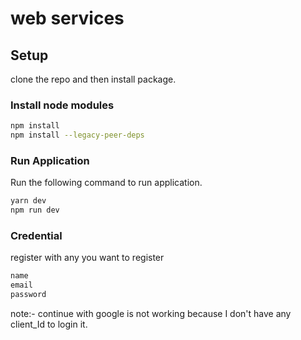 # web services

## Setup

clone the repo and then install package.

### Install node modules
```bash
npm install
npm install --legacy-peer-deps
```

### Run Application
Run the following command to run application.

```bash
yarn dev
npm run dev
```

### Credential
register with any you want to register

```bash
name
email
password
```
note:- continue with google is not working because I don't have any client_Id to login it.